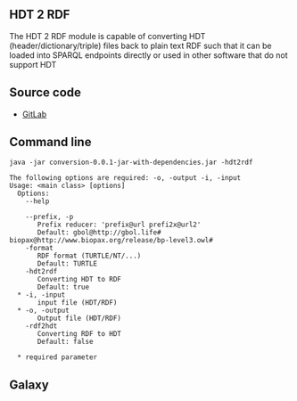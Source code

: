 HDT 2 RDF
------------

The HDT 2 RDF module is capable of converting HDT (header/dictionary/triple) files back to plain text RDF such that it can be loaded into SPARQL endpoints directly or used in other software that do not support HDT

Source code
-----------
* [GitLab](https://gitlab.com/sapp/conversion)

Command line
------
	java -jar conversion-0.0.1-jar-with-dependencies.jar -hdt2rdf

	The following options are required: -o, -output -i, -input 
	Usage: <main class> [options]
	  Options:
	    --help
	       
	    --prefix, -p
	       Prefix reducer: 'prefix@url prefi2x@url2'
	       Default: gbol@http://gbol.life# biopax@http://www.biopax.org/release/bp-level3.owl#
	    -format
	       RDF format (TURTLE/NT/...)
	       Default: TURTLE
	    -hdt2rdf
	       Converting HDT to RDF
	       Default: true
	  * -i, -input
	       input file (HDT/RDF)
	  * -o, -output
	       Output file (HDT/RDF)
	    -rdf2hdt
	       Converting RDF to HDT
	       Default: false
	
	  * required parameter


Galaxy
------
